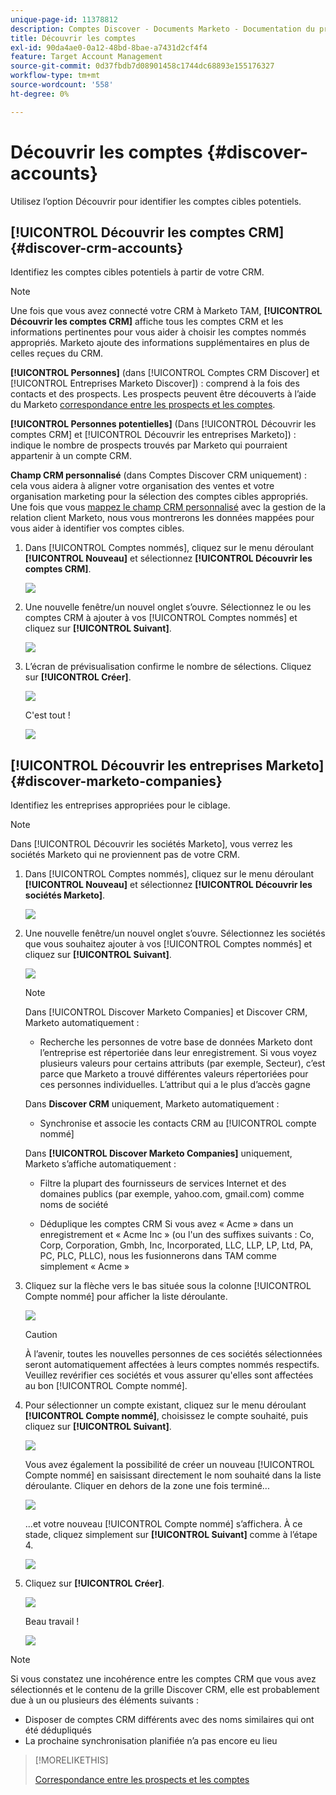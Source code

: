 ```yaml
---
unique-page-id: 11378812
description: Comptes Discover - Documents Marketo - Documentation du produit
title: Découvrir les comptes
exl-id: 90da4ae0-0a12-48bd-8bae-a7431d2cf4f4
feature: Target Account Management
source-git-commit: 0d37fbdb7d08901458c1744dc68893e155176327
workflow-type: tm+mt
source-wordcount: '558'
ht-degree: 0%

---
```


# Découvrir les comptes {#discover-accounts}

Utilisez l’option Découvrir pour identifier les comptes cibles potentiels.

## [!UICONTROL Découvrir les comptes CRM] {#discover-crm-accounts}

Identifiez les comptes cibles potentiels à partir de votre CRM.

>[!NOTE]
>
>Une fois que vous avez connecté votre CRM à Marketo TAM, **[!UICONTROL Découvrir les comptes CRM]** affiche tous les comptes CRM et les informations pertinentes pour vous aider à choisir les comptes nommés appropriés. Marketo ajoute des informations supplémentaires en plus de celles reçues du CRM.

**[!UICONTROL Personnes]** (dans [!UICONTROL Comptes CRM Discover] et [!UICONTROL Entreprises Marketo Discover]) : comprend à la fois des contacts et des prospects. Les prospects peuvent être découverts à l’aide du Marketo [correspondance entre les prospects et les comptes](/help/marketo/product-docs/target-account-management/target/named-accounts/lead-to-account-matching.md).

**[!UICONTROL Personnes potentielles]** (Dans [!UICONTROL Découvrir les comptes CRM] et [!UICONTROL Découvrir les entreprises Marketo]) : indique le nombre de prospects trouvés par Marketo qui pourraient appartenir à un compte CRM.

**Champ CRM personnalisé** (dans Comptes Discover CRM uniquement) : cela vous aidera à aligner votre organisation des ventes et votre organisation marketing pour la sélection des comptes cibles appropriés. Une fois que vous [mappez le champ CRM personnalisé](/help/marketo/product-docs/target-account-management/setup-tam/create-a-custom-field-for-crm-discovery.md) avec la gestion de la relation client Marketo, nous vous montrerons les données mappées pour vous aider à identifier vos comptes cibles.

1. Dans [!UICONTROL Comptes nommés], cliquez sur le menu déroulant **[!UICONTROL Nouveau]** et sélectionnez **[!UICONTROL Découvrir les comptes CRM]**.

   ![](assets/disc-crm-one.png)

1. Une nouvelle fenêtre/un nouvel onglet s’ouvre. Sélectionnez le ou les comptes CRM à ajouter à vos [!UICONTROL Comptes nommés] et cliquez sur **[!UICONTROL Suivant]**.

   ![](assets/disc-crm-two.png)

1. L’écran de prévisualisation confirme le nombre de sélections. Cliquez sur **[!UICONTROL Créer]**.

   ![](assets/disc-three.png)

   C&#39;est tout !

   ![](assets/disc-four.png)

## [!UICONTROL Découvrir les entreprises Marketo] {#discover-marketo-companies}

Identifiez les entreprises appropriées pour le ciblage.

>[!NOTE]
>
>Dans [!UICONTROL Découvrir les sociétés Marketo], vous verrez les sociétés Marketo qui ne proviennent pas de votre CRM.

1. Dans [!UICONTROL Comptes nommés], cliquez sur le menu déroulant **[!UICONTROL Nouveau]** et sélectionnez **[!UICONTROL Découvrir les sociétés Marketo]**.

   ![](assets/one-1.png)

1. Une nouvelle fenêtre/un nouvel onglet s’ouvre. Sélectionnez les sociétés que vous souhaitez ajouter à vos [!UICONTROL Comptes nommés] et cliquez sur **[!UICONTROL Suivant]**.

   ![](assets/disc-comp-two.png)

   >[!NOTE]
   >
   >Dans [!UICONTROL Discover Marketo Companies] et Discover CRM, Marketo automatiquement :
   >
   >* Recherche les personnes de votre base de données Marketo dont l’entreprise est répertoriée dans leur enregistrement. Si vous voyez plusieurs valeurs pour certains attributs (par exemple, Secteur), c’est parce que Marketo a trouvé différentes valeurs répertoriées pour ces personnes individuelles. L’attribut qui a le plus d’accès gagne
   >
   >Dans **Discover CRM** uniquement, Marketo automatiquement :
   >
   >* Synchronise et associe les contacts CRM au [!UICONTROL compte nommé]
   >
   >Dans **[!UICONTROL Discover Marketo Companies]** uniquement, Marketo s’affiche automatiquement :
   >
   >* Filtre la plupart des fournisseurs de services Internet et des domaines publics (par exemple, yahoo.com, gmail.com) comme noms de société
   >
   >* Déduplique les comptes CRM Si vous avez « Acme » dans un enregistrement et « Acme Inc » (ou l&#39;un des suffixes suivants : Co, Corp, Corporation, Gmbh, Inc, Incorporated, LLC, LLP, LP, Ltd, PA, PC, PLC, PLLC), nous les fusionnerons dans TAM comme simplement « Acme »

1. Cliquez sur la flèche vers le bas située sous la colonne [!UICONTROL Compte nommé] pour afficher la liste déroulante.

   ![](assets/disc-comp-three.png)

   >[!CAUTION]
   >
   >À l’avenir, toutes les nouvelles personnes de ces sociétés sélectionnées seront automatiquement affectées à leurs comptes nommés respectifs. Veuillez revérifier ces sociétés et vous assurer qu&#39;elles sont affectées au bon [!UICONTROL Compte nommé].

1. Pour sélectionner un compte existant, cliquez sur le menu déroulant **[!UICONTROL Compte nommé]**, choisissez le compte souhaité, puis cliquez sur **[!UICONTROL Suivant]**.

   ![](assets/disc-comp-four.png)

   Vous avez également la possibilité de créer un nouveau [!UICONTROL Compte nommé] en saisissant directement le nom souhaité dans la liste déroulante. Cliquer en dehors de la zone une fois terminé...

   ![](assets/disc-comp-five.png)

   ...et votre nouveau [!UICONTROL Compte nommé] s’affichera. À ce stade, cliquez simplement sur **[!UICONTROL Suivant]** comme à l’étape 4.

   ![](assets/disc-comp-six.png)

1. Cliquez sur **[!UICONTROL Créer]**.

   ![](assets/disc-comp-seven.png)

   Beau travail !

   ![](assets/disc-co-six.png)

>[!NOTE]
>
>Si vous constatez une incohérence entre les comptes CRM que vous avez sélectionnés et le contenu de la grille Discover CRM, elle est probablement due à un ou plusieurs des éléments suivants :
>
>* Disposer de comptes CRM différents avec des noms similaires qui ont été dédupliqués
>* La prochaine synchronisation planifiée n’a pas encore eu lieu

>[!MORELIKETHIS]
>
>[Correspondance entre les prospects et les comptes](/help/marketo/product-docs/target-account-management/target/named-accounts/lead-to-account-matching.md)
